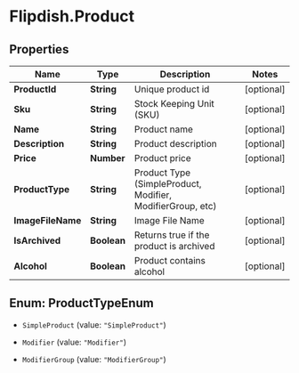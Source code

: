 # Flipdish.Product

## Properties
Name | Type | Description | Notes
------------ | ------------- | ------------- | -------------
**ProductId** | **String** | Unique product id | [optional] 
**Sku** | **String** | Stock Keeping Unit (SKU) | [optional] 
**Name** | **String** | Product name | [optional] 
**Description** | **String** | Product description | [optional] 
**Price** | **Number** | Product price | [optional] 
**ProductType** | **String** | Product Type (SimpleProduct, Modifier, ModifierGroup, etc) | [optional] 
**ImageFileName** | **String** | Image File Name | [optional] 
**IsArchived** | **Boolean** | Returns true if the product is archived | [optional] 
**Alcohol** | **Boolean** | Product contains alcohol | [optional] 


<a name="ProductTypeEnum"></a>
## Enum: ProductTypeEnum


* `SimpleProduct` (value: `"SimpleProduct"`)

* `Modifier` (value: `"Modifier"`)

* `ModifierGroup` (value: `"ModifierGroup"`)




